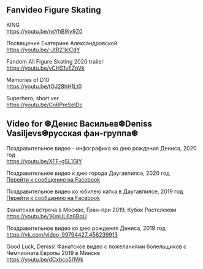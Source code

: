 <h2>Fanvideo Figure Skating</h2>

KING
<br>https://youtu.be/nsYhB9iy9Z0

Посвящение Екатерине Александровской
<br>https://youtu.be/-JtR21lcCdY

Fandom All Figure Skating 2020 trailer
<br>https://youtu.be/vCHS1vEZnVk

Memories of D10
<br>https://youtu.be/tOJ28hH1Lt0

Superhero, short ver
<br>https://youtu.be/Cn6PreSelDc

<h2>Video for &#10054;Денис Васильев&#10054;Deniss Vasiljevs&#10054;русская фан-группа&#10054; </h2>

Поздравительное видео - инфографика ко дню рождения Дениса, 2020 год
<br>https://youtu.be/XFF-gSL1GIY

Поздравительное видео к дню города Даугавпилса, 2020 год
<br><a href="https://www.facebook.com/daugavpilsdome/videos/300793770942341/">Перейти к сообщению на Facebook</a>

Поздравительное видео ко юбилею катка в Даугавпилсе, 2019 год
<br><a href="https://www.facebook.com/sportaparvalde/videos/420125221992094/">Перейти к сообщению на Facebook</a>

Фанатская встреча в Москве, Гран-при 2019, Кубок Ростелеком
<br>https://youtu.be/1KmUL6z6BqU

Поздравительное видео ко дню рождения Дениса, 2019 год
<br>https://vk.com/video-99794427_456239913

Good Luck, Deniss! Фанатское видео с пожеланиями болельщиков с Чемпионата Европы 2019 в Минске
<br>https://youtu.be/dCxbco5l1Wk
